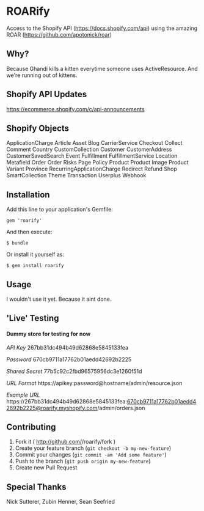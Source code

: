 # ROARify

Access to the Shopify API (https://docs.shopify.com/api) using the amazing ROAR (https://github.com/apotonick/roar)
## Why?

Because Ghandi kills a kitten everytime someone uses ActiveResource. And we're running out of kittens.

## Shopify API Updates

https://ecommerce.shopify.com/c/api-announcements

## Shopify Objects

ApplicationCharge
Article
Asset
Blog
CarrierService
Checkout
Collect
Comment
Country
CustomCollection
Customer
CustomerAddress
CustomerSavedSearch
Event
Fulfillment
FulfillmentService
Location
Metafield
Order
Order Risks
Page
Policy
Product
Product Image
Product Variant
Province
RecurringApplicationCharge
Redirect
Refund
Shop
SmartCollection
Theme
Transaction
Userplus
Webhook

## Installation

Add this line to your application's Gemfile:

    gem 'roarify'

And then execute:

    $ bundle

Or install it yourself as:

    $ gem install roarify

## Usage

I wouldn't use it yet. Because it aint done.

## 'Live' Testing

#### Dummy store for testing for now

*API Key*
267bb31dc494b49d62868e5845133fea

*Password*
670cb9711a17762b01aedd42692b2225

*Shared Secret*
77b5c92c2fbd96575956dc3e1260f51d

*URL Format*
https://apikey:password@hostname/admin/resource.json

*Example URL*
https://267bb31dc494b49d62868e5845133fea:670cb9711a17762b01aedd42692b2225@roarify.myshopify.com/admin/orders.json

## Contributing

1. Fork it ( http://github.com/<my-github-username>/roarify/fork )
2. Create your feature branch (`git checkout -b my-new-feature`)
3. Commit your changes (`git commit -am 'Add some feature'`)
4. Push to the branch (`git push origin my-new-feature`)
5. Create new Pull Request

## Special Thanks

Nick Sutterer, Zubin Henner, Sean Seefried
